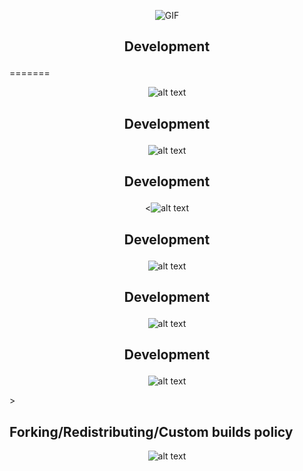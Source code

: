 <p align="center">
  <img src="https://cdn.discordapp.com/attachments/1245131116478992394/1253904620330291271/tumblr_554001fb74ab829d4dd4399aa40fb255_77d0374c_1280.gif" alt="GIF"/>
</p>

## <p align="center"> Development </p>
=======
<p align="center">
  <img src="https://th.bing.com/th/id/R.9a18cc4a4c0f782d75857b3fa83ac354?rik=04w15GPIW7oHTw&riu=http%3A%2F%2Fi1128.photobucket.com%2Falbums%2Fm497%2Fholleyteatime%2Fbowboarder_lavender.gif&ehk=8ne5mj96B59BDmI1Rnu2RKZCz81GKt8m4yE4G8sh1ZM%3D&risl=&pid=ImgRaw&r=0" alt="alt text" title="image Title" />
</p>
 
## <p align="center"> Development </p>
<p align="center">
  <img src="https://th.bing.com/th/id/R.9a18cc4a4c0f782d75857b3fa83ac354?rik=04w15GPIW7oHTw&riu=http%3A%2F%2Fi1128.photobucket.com%2Falbums%2Fm497%2Fholleyteatime%2Fbowboarder_lavender.gif&ehk=8ne5mj96B59BDmI1Rnu2RKZCz81GKt8m4yE4G8sh1ZM%3D&risl=&pid=ImgRaw&r=0" alt="alt text" title="image Title" />
</p>

## <p align="center"> Development </p>
<p align="center">
  <<img src="https://th.bing.com/th/id/R.9a18cc4a4c0f782d75857b3fa83ac354?rik=04w15GPIW7oHTw&riu=http%3A%2F%2Fi1128.photobucket.com%2Falbums%2Fm497%2Fholleyteatime%2Fbowboarder_lavender.gif&ehk=8ne5mj96B59BDmI1Rnu2RKZCz81GKt8m4yE4G8sh1ZM%3D&risl=&pid=ImgRaw&r=0" alt="alt text" title="image Title" />
</p>

## <p align="center"> Development </p>
<p align="center">
  <img src="https://th.bing.com/th/id/R.9a18cc4a4c0f782d75857b3fa83ac354?rik=04w15GPIW7oHTw&riu=http%3A%2F%2Fi1128.photobucket.com%2Falbums%2Fm497%2Fholleyteatime%2Fbowboarder_lavender.gif&ehk=8ne5mj96B59BDmI1Rnu2RKZCz81GKt8m4yE4G8sh1ZM%3D&risl=&pid=ImgRaw&r=0" alt="alt text" title="image Title" />
</p>

## <p align="center"> Development </p>
<p align="center">
  <img src="https://th.bing.com/th/id/R.9a18cc4a4c0f782d75857b3fa83ac354?rik=04w15GPIW7oHTw&riu=http%3A%2F%2Fi1128.photobucket.com%2Falbums%2Fm497%2Fholleyteatime%2Fbowboarder_lavender.gif&ehk=8ne5mj96B59BDmI1Rnu2RKZCz81GKt8m4yE4G8sh1ZM%3D&risl=&pid=ImgRaw&r=0" alt="alt text" title="image Title" />
</p>

## <p align="center"> Development </p>
<p align="center">
 <img src="https://th.bing.com/th/id/R.9a18cc4a4c0f782d75857b3fa83ac354?rik=04w15GPIW7oHTw&riu=http%3A%2F%2Fi1128.photobucket.com%2Falbums%2Fm497%2Fholleyteatime%2Fbowboarder_lavender.gif&ehk=8ne5mj96B59BDmI1Rnu2RKZCz81GKt8m4yE4G8sh1ZM%3D&risl=&pid=ImgRaw&r=0" alt="alt text" title="image Title" /> </p>>


## Forking/Redistributing/Custom builds policy
<p align="center">
  <img src="https://th.bing.com/th/id/R.9a18cc4a4c0f782d75857b3fa83ac354?rik=04w15GPIW7oHTw&riu=http%3A%2F%2Fi1128.photobucket.com%2Falbums%2Fm497%2Fholleyteatime%2Fbowboarder_lavender.gif&ehk=8ne5mj96B59BDmI1Rnu2RKZCz81GKt8m4yE4G8sh1ZM%3D&risl=&pid=ImgRaw&r=0" alt="alt text" title="image Title" />
</p>
